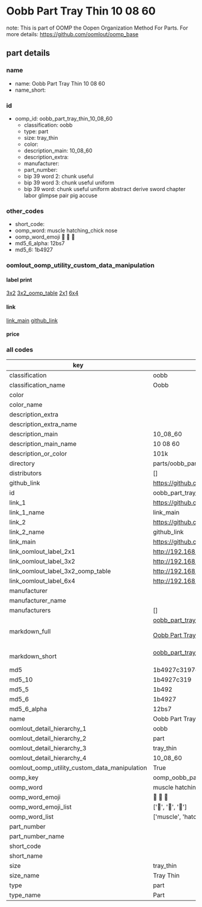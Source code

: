 # Oobb Part Tray Thin 10 08 60  

note: This is part of OOMP the Oopen Organization Method For Parts. For more details: https://github.com/oomlout/oomp_base

##  part details





### name
* name: Oobb Part Tray Thin 10 08 60
* name_short: 
### id
* oomp_id: oobb_part_tray_thin_10_08_60
  * classification: oobb
  * type: part
  * size: tray_thin
  * color: 
  * description_main: 10_08_60
  * description_extra: 
  * manufacturer: 
  * part_number: 
  * bip 39 word 2: chunk useful
  * bip 39 word 3: chunk useful uniform
  * bip 39 word: chunk useful uniform abstract derive sword chapter labor glimpse pair pig accuse

### other_codes
* short_code: 
* oomp_word: muscle hatching_chick nose
* oomp_word_emoji :muscle: :hatching_chick: :nose:
* md5_6_alpha: 12bs7
* md5_6: 1b4927






### oomlout_oomp_utility_custom_data_manipulation
#### label print
[3x2](http://192.168.1.245:1112/?label=oomp%2012bs7)
[3x2_oomp_table](http://192.168.1.107:1112/?label=oomp%2012bs7)
[2x1](http://192.168.1.242:1112/?label=oomp%2012bs7)
[6x4](http://192.168.1.55:1112/?label=oomp%2012bs7)    

#### link

[link_main](https://github.com/oomlout/oomlout_oomp_current_version_messy/tree/main/parts/oobb_part_tray_thin_10_08_60) [github_link](https://github.com/oomlout/oomlout_oomp_part_src/tree/main/parts/oobb_part_tray_thin_10_08_60)                             

#### price







### all codes 
| key | value |  
| --- | --- |  
| classification | oobb |  
| classification_name | Oobb |  
| color |  |  
| color_name |  |  
| description_extra |  |  
| description_extra_name |  |  
| description_main | 10_08_60 |  
| description_main_name | 10 08 60 |  
| description_or_color | 101k |  
| directory | parts/oobb_part_tray_thin_10_08_60 |  
| distributors | [] |  
| github_link | https://github.com/oomlout/oomlout_oomp_part_src/tree/main/parts/oobb_part_tray_thin_10_08_60 |  
| id | oobb_part_tray_thin_10_08_60 |  
| link_1 | https://github.com/oomlout/oomlout_oomp_current_version_messy/tree/main/parts/oobb_part_tray_thin_10_08_60 |  
| link_1_name | link_main |  
| link_2 | https://github.com/oomlout/oomlout_oomp_part_src/tree/main/parts/oobb_part_tray_thin_10_08_60 |  
| link_2_name | github_link |  
| link_main | https://github.com/oomlout/oomlout_oomp_current_version_messy/tree/main/parts/oobb_part_tray_thin_10_08_60 |  
| link_oomlout_label_2x1 | http://192.168.1.242:1112/?label=oomp%2012bs7 |  
| link_oomlout_label_3x2 | http://192.168.1.245:1112/?label=oomp%2012bs7 |  
| link_oomlout_label_3x2_oomp_table | http://192.168.1.107:1112/?label=oomp%2012bs7 |  
| link_oomlout_label_6x4 | http://192.168.1.55:1112/?label=oomp%2012bs7 |  
| manufacturer |  |  
| manufacturer_name |  |  
| manufacturers | [] |  
| markdown_full | [oobb_part_tray_thin_10_08_60](https://github.com/oomlout/oomlout_oomp_current_version_messy/tree/main/parts/oobb_part_tray_thin_10_08_60)<br>[](https://github.com/oomlout/oomlout_oomp_current_version_messy/tree/main/parts/oobb_part_tray_thin_10_08_60)<br>[Oobb Part Tray Thin 10 08 60](https://github.com/oomlout/oomlout_oomp_current_version_messy/tree/main/parts/oobb_part_tray_thin_10_08_60)<br><br> |  
| markdown_short | [oobb_part_tray_thin_10_08_60](https://github.com/oomlout/oomlout_oomp_current_version_messy/tree/main/parts/oobb_part_tray_thin_10_08_60)<br><br> |  
| md5 | 1b4927c3197c44cf711db00fdafbf945 |  
| md5_10 | 1b4927c319 |  
| md5_5 | 1b492 |  
| md5_6 | 1b4927 |  
| md5_6_alpha | 12bs7 |  
| name | Oobb Part Tray Thin 10 08 60 |  
| oomlout_detail_hierarchy_1 | oobb |  
| oomlout_detail_hierarchy_2 | part |  
| oomlout_detail_hierarchy_3 | tray_thin |  
| oomlout_detail_hierarchy_4 | 10_08_60 |  
| oomlout_oomp_utility_custom_data_manipulation | True |  
| oomp_key | oomp_oobb_part_tray_thin_10_08_60 |  
| oomp_word | muscle hatching_chick nose |  
| oomp_word_emoji | :muscle: :hatching_chick: :nose: |  
| oomp_word_emoji_list | [':muscle:', ':hatching_chick:', ':nose:'] |  
| oomp_word_list | ['muscle', 'hatching_chick', 'nose'] |  
| part_number |  |  
| part_number_name |  |  
| short_code |  |  
| short_name |  |  
| size | tray_thin |  
| size_name | Tray Thin |  
| type | part |  
| type_name | Part |  
